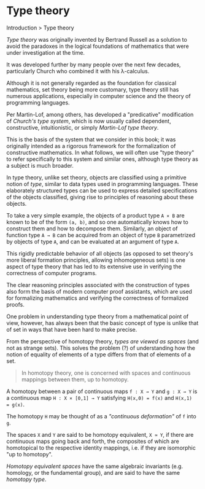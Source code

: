 # Type theory

Introduction > Type theory

*Type theory* was originally invented by Bertrand Russell as a solution to avoid the paradoxes in the logical foundations of mathematics that were under investigation at the time.

It was developed further by many people over the next few decades, particularly Church who combined it with his λ-calculus.

Although it is not generally regarded as the foundation for classical mathematics, set theory being more customary, type theory still has numerous applications, especially in computer science and the theory of programming languages.

Per Martin-Lof, among others, has developed a "predicative" modification of *Church's type system*, which is now usually called dependent, constructive, intuitionistic, or simply *Martin-Lof type theory*.

This is the basis of the system that we consider in this book; it was originally intended as a rigorous framework for the formalization of constructive mathematics. In what follows, we will often use "type theory" to refer specifically to this system and similar ones, although type theory as a subject is much broader.

In type theory, unlike set theory, objects are classified using a primitive notion of *type*, similar to data types used in programming languages. These elaborately structured types can be used to express detailed specifications of the objects classified, giving rise to principles of reasoning about these objects.

To take a very simple example, the objects of a product type `A × B` are known to be of the form `(a, b)`, and so one automatically knows how to construct them and how to decompose them. Similarly, an object of function type `A → B` can be acquired from an object of type `B` parametrized by objects of type `A`, and can be evaluated at an argument of type `A`.

This rigidly predictable behavior of all objects (as opposed to set theory's more liberal formation principles, allowing inhomogeneous sets) is one aspect of type theory that has led to its extensive use in verifying the correctness of computer programs.

The clear reasoning principles associated with the construction of types also form the basis of modern computer proof assistants, which are used for formalizing mathematics and verifying the correctness of formalized proofs.

One problem in understanding type theory from a mathematical point of view, however, has always been that the basic concept of type is unlike that of set in ways that have been hard to make precise.

From the perspective of homotopy theory, *types are viewed as spaces* (and not as strange sets). This solves the problem (?) of understanding how the notion of equality of elements of a type differs from that of elements of a set.

>In homotopy theory, one is concerned with spaces and continuous mappings between them, up to homotopy.

A homotopy between a pair of continuous maps 
`f : X → Y` and 
`g : X → Y` 
is a continuous map 
`H : X × [0,1] → Y` 
satisfying 
`H(x,0) = f(x)` and 
`H(x,1) = g(x)`.

The homotopy `H` may be thought of as a *"continuous deformation"* of `f` into `g`.

The spaces `X` and `Y` are said to be homotopy equivalent, `X ≃ Y`, if there are continuous maps going back and forth, the composites of which are homotopical to the respective identity mappings, i.e. if they are isomorphic "up to homotopy".

*Homotopy equivalent spaces* have the same algebraic invariants (e.g. homology, or the fundamental group), and are said to have the same *homotopy type*.
